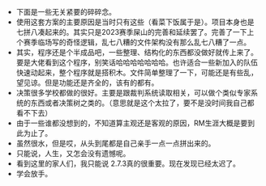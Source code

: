 - 下面是一些无关紧要的碎碎念。
- 使用这套方案的主要原因是当时只有这些（看菜下饭属于是）。项目本身也是七拼八凑起来的。其实只是2023赛季屎山的完善和延续罢了。完善了一下上个赛季临场写的奇怪逻辑，乱七八糟的文件架构没有那么乱七八糟了一点。
- 其实，程序还是个半成品吧，一些整理、结构化的东西都没做好就传上来了。要是大佬看到这个程序，别笑话哈哈哈哈哈哈哈。也许适合一些新加入的队伍快速动起来，整个程序就是搭积木。文件简单整理了一下，可能还是有些乱，望见谅。但是功能还是齐全的，该有的都有。
- 决策很多学校都做的很好。主要是跟裁判系统读取相关，可以做个类似专家系统的东西或者决策树之类的。（意思就是这个太拉了，要不是没时间我自己都看不下去）
- 由于一些谁都没想到的，不知道算主观还是客观的原因，RM生涯大概是要到此为止了。
- 虽然很水，但是哎，从头到尾都是自己亲手一点一点拼出来的。
- 只能说，人生，又怎会没有遗憾呢。
- 看到这里的家人们，我只能说 2.7.3真的很重要。现在发现已经太迟了。
- 学会放手。
